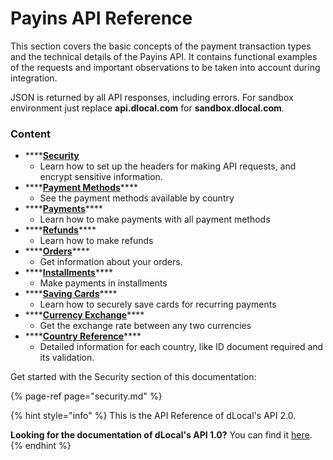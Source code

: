 # Payins API Reference

This section covers the basic concepts of the payment transaction types and the technical details of the Payins API. It contains functional examples of the requests and important observations to be taken into account during integration.

JSON is returned by all API responses, including errors. For sandbox environment just replace **api.dlocal.com** for **sandbox.dlocal.com**.

### Content

* \*\*\*\*[**Security**](security.md)
  * Learn how to set up the headers for making API requests, and encrypt sensitive information.
* \*\*\*\*[**Payment Methods**](payment-methods/)\*\*\*\*
  * See the payment methods available by country
* \*\*\*\*[**Payments**](payments/)\*\*\*\*
  * Learn how to make payments with all payment methods
* \*\*\*\*[**Refunds**](refunds.md)\*\*\*\*
  * Learn how to make refunds
* \*\*\*\*[**Orders**](orders.md)\*\*\*\*
  * Get information about your orders.
* \*\*\*\*[**Installments**](payments/credit-card-payments/installments.md)\*\*\*\*
  * Make payments in installments
* \*\*\*\*[**Saving Cards**](payments/credit-card-payments/saving-cards.md)\*\*\*\*
  * Learn how to securely save cards for recurring payments
* \*\*\*\*[**Currency Exchange**](currency-exchange.md)\*\*\*\*
  * Get the exchange rate between any two currencies
* \*\*\*\*[**Country Reference**](country-reference.md)\*\*\*\*
  * Detailed information for each country, like ID document required and its validation.



Get started with the Security section of this documentation:

{% page-ref page="security.md" %}

{% hint style="info" %}
This is the API Reference of dLocal's API 2.0.

**Looking for the documentation of dLocal's API 1.0?** You can find it [here](https://dlocal.com/developers).
{% endhint %}

